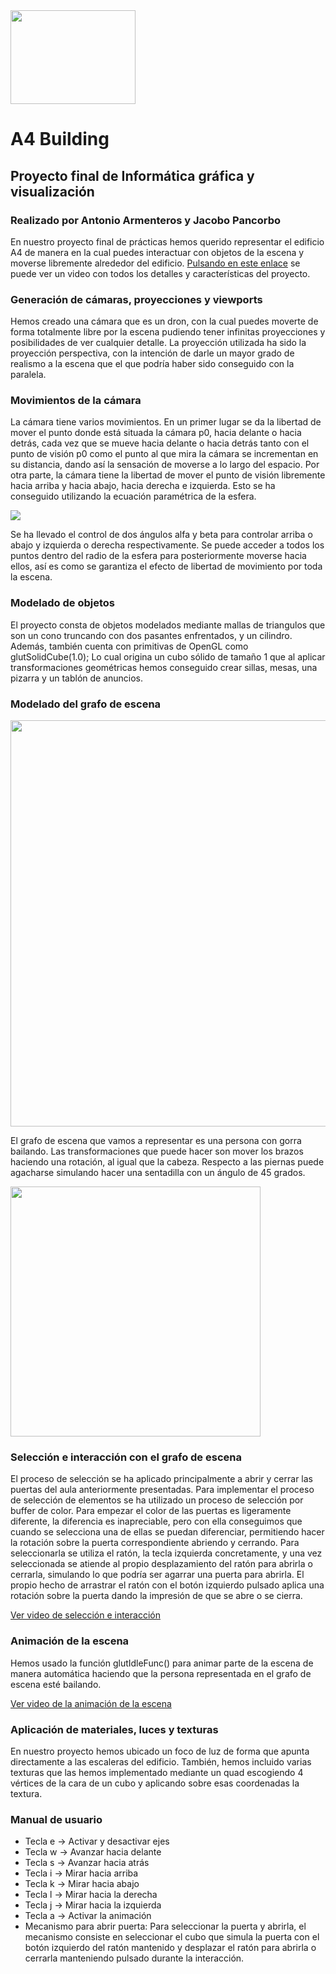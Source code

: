 <img src="https://eps.ujaen.es/sites/centro_eps/files/styles/news_photo_tablet/public/uploads/node_noticia/2020-03/unnamed.png?itok=gtl_-LKj" width="200" height="150" />

# A4 Building
## Proyecto final de Informática gráfica y visualización
### Realizado por Antonio Armenteros y Jacobo Pancorbo

En nuestro proyecto final de prácticas hemos querido representar el edificio A4 de manera en la cual puedes interactuar con objetos de la escena y moverse libremente alrededor del edificio. 
[Pulsando en este enlace](https://youtu.be/TeK37ZUuyUg) se puede ver un video con todos los detalles y características del proyecto.



### **Generación de cámaras, proyecciones y viewports**

  Hemos creado una cámara que es un dron, con la cual puedes moverte de forma totalmente libre por la escena pudiendo
  tener infinitas proyecciones y posibilidades de ver cualquier detalle. La proyección utilizada ha sido la proyección perspectiva,
  con la intención de darle un mayor grado de realismo a la escena que el que podría haber sido conseguido con la paralela.

### **Movimientos de la cámara**

La cámara tiene varios movimientos.
En un primer lugar se da la libertad de mover el punto donde está situada la cámara p0, hacia delante o hacia detrás, cada vez que se mueve hacia delante o hacia detrás tanto con el punto de visión p0 como el punto al que mira la cámara se incrementan en su distancia, dando así la sensación de moverse a lo largo del espacio.
Por otra parte, la cámara tiene la libertad de mover el punto de visión libremente hacia arriba y hacia abajo, hacia derecha e izquierda. Esto se ha conseguido utilizando la ecuación paramétrica de la esfera.

<img src="https://blogger.googleusercontent.com/img/b/R29vZ2xl/AVvXsEiOpK3HlTJHMhLkMtBmDmFbWbmMKWWYX8iUy9xRbAUCwjFdlBXnJNat9PBO7U1PkB1osMDgnWlMot6amA-OYe1F4l1WCoj2i2_syn-RKEqs3-KyUgAFQlgx7r3W3XZaw4Sbd87g40SLxqcm/s1600/esfera.png" >

Se ha llevado el control de dos ángulos alfa y beta para controlar arriba o abajo y izquierda o derecha respectivamente.
Se puede acceder a todos los puntos dentro del radio de la esfera para posteriormente moverse hacia ellos, así es como se garantiza el efecto de libertad de movimiento por toda la escena.

### **Modelado de objetos**

El proyecto consta de objetos modelados mediante mallas de triangulos que son un cono truncando con dos pasantes enfrentados, y un cilindro.
Además, también cuenta con primitivas de OpenGL como glutSolidCube(1.0);
Lo cual origina un cubo sólido de tamaño 1 que al aplicar transformaciones geométricas hemos conseguido crear sillas, mesas, una pizarra y un tablón de anuncios.

### **Modelado del grafo de escena**

<img src="https://media.discordapp.net/attachments/1339681933994623102/1339681947542360074/image.png?ex=67af9b8a&is=67ae4a0a&hm=c0b4bd5dc223eee993c8a078abeb1aeac83c8f301396095abb383ce3627dcc17&=&format=webp&quality=lossless" width="650">

El grafo de escena que vamos a representar es una persona con gorra bailando.
Las transformaciones que puede hacer son mover los brazos haciendo una rotación, al igual que la cabeza. Respecto a las piernas puede agacharse simulando hacer una sentadilla con un ángulo de 45 grados.

<img src="https://media.discordapp.net/attachments/1339681933994623102/1339682700168134736/image.png?ex=67af9c3d&is=67ae4abd&hm=d8ab8148c4f1bf638650e2c3b679bbf49c94d0a38cb1b391b4619e4c58ece1f7&=&format=webp&quality=lossless" width="400">

### **Selección e interacción con el grafo de escena**

El proceso de selección se ha aplicado principalmente a abrir y cerrar las puertas del aula anteriormente presentadas.
Para implementar el proceso de selección de elementos se ha utilizado un proceso de selección por buffer de color. 
Para empezar el color de las puertas es ligeramente diferente, la diferencia es inapreciable, pero con ella conseguimos que cuando se selecciona una de ellas se puedan diferenciar, permitiendo hacer la rotación sobre la puerta correspondiente abriendo y cerrando.
Para seleccionarla se utiliza el ratón, la tecla izquierda concretamente, y una vez seleccionada se atiende al propio desplazamiento del ratón para abrirla o cerrarla, simulando lo que podría ser agarrar una puerta para abrirla. El propio hecho de arrastrar el ratón con el botón izquierdo pulsado aplica una rotación sobre la puerta dando la impresión de que se abre o se cierra.

[Ver video de selección e interacción](https://drive.google.com/file/d/1iENZPVU87htEFo1iqeiqzLt0kvxttMTk/view)

### **Animación de la escena**

Hemos usado la función glutIdleFunc() para animar parte de la escena de manera automática haciendo que la persona representada en el grafo de escena esté bailando.

[Ver video de la animación de la escena](https://drive.google.com/file/d/1JalA0PMtCAUhMTkad2DeheSLDqwC3LSy/view)

### **Aplicación de materiales, luces y texturas**

En nuestro proyecto hemos ubicado un foco de luz de forma que apunta directamente a las escaleras del edificio.
También, hemos incluido varias texturas que las hemos implementado mediante un quad escogiendo 4 vértices de la cara de un cubo y aplicando sobre esas coordenadas la textura.

### **Manual de usuario**
* Tecla e → Activar y desactivar ejes
* Tecla w → Avanzar hacia delante
* Tecla s → Avanzar hacia atrás
* Tecla i → Mirar hacia arriba
* Tecla k → Mirar hacia abajo
* Tecla l → Mirar hacia la derecha
* Tecla j → Mirar hacia la izquierda
* Tecla a → Activar la animación
* Mecanismo para abrir puerta: Para seleccionar la puerta y abrirla, el mecanismo consiste en seleccionar el cubo que simula la puerta con el botón izquierdo del ratón mantenido y desplazar el ratón para abrirla o cerrarla manteniendo pulsado durante la interacción.


